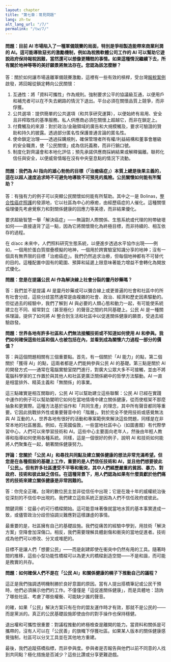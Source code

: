 ```yaml
---
layout: chapter
title: "第七章：常見問題"
lang: zh-tw
alt_lang_url: "/7/"
permalink: "/tw/7/"
---
```


#### 問題：目前 AI 市場陷入了一種軍備競賽的局面，特別是爭相製造能帶來商業利潤的 AI。這可能導致惡劣的激勵機制，例如為稅務軟體公司工作的 AI 可以幫助它遊說政府保持報稅困難，當然還可以想像更糟糕的事情。如果這種情況繼續下去，所有關於地神等等的美好願景將無法存在。您認為該怎麼辦？

答：關於如何讓市場遠離軍備競賽激勵，這裡有一些有效的槓桿，受台灣[報稅案例](https://www.radicalxchange.org/media/blog/the-missing-half-of-open-government/#part-iv-case-studies)啟發，將回報從鎖定轉向公民關懷：

1. 互通性：將「資料可攜性」作為規則。強制要求公平的協議級互通，以便用戶和補充者可以在不失去網路的情況下退出。平台必須在關懷品質上競爭，而非俘獲。
1. 公共選項：提供簡單的公共選項（和共享研究運算），以便始終有易用、安全且非榨取性的基準服務。私人供應商必須在關懷上超越它，而非在鎖定上。
1. 付費觸及的來源：對於政治/金融領域的廣告和大規模觸及，要求可驗證的贊助和持久的披露。透過部分匿名性保護普通言論的匿名性。
1. 使命鎖定治理——透過採購規則，確保管理者所有權/利益結構和董事會層級的安全職責，使「公民關懷」成為信託義務，而非行銷口號。
1. 制度化對齊議會和本地化評估；預先承諾供應商採納結果或解釋偏離。聯邦化信任與安全，以便威脅情報在沒有中央窒息點的情況下流動。

#### 問題：我們為 AI 指向的雄心勃勃的目標（「治癒癌症」）本質上總是後果主義的，這在以超人速度追求時不可避免地導致不可預見的風險。公民關懷如何能有所幫助？

答：有強有力的例子可以突顯公民關懷如何能有所幫助。其中之一是 Bolinas，[整合性癌症照護](https://www.commonweal.org/initiatives/integrative-cancer-care)的發源地，它以社區為中心的療癒，由經歷癌症的人催化。這種關懷倫理優先考慮覺察力和對關係健康的回應力等美德，而非結果優化。

要求超級智慧一舉「解決癌症」——無論對人際關係、生態系統或代理的附帶破壞如何——直接違背了這一點，因為它將關懷簡化為終極目標，而非持續的、相互依存的過程。

在 d/acc 未來中，人們照料研究生態系統，以便進步透過水平協作出現——例如，一個用於蛋白質摺疊模擬的地神，一個用於跨實驗室知識分享的地神；沒有一個具有無界限的目標「治癒癌症」。我們仍然追求治療，但每個地神都有不可替代的目的。這種配置中固有的範圍、預算和延遲上限意味著能力增益不會轉化為開放式優化。

**問題：您是在提議公民 AI 作為解決線上社會分裂的靈丹妙藥嗎？**

答：我們並不是提議 AI 是靈丹妙藥或可以彌合線上或更普遍的社會和社區中的所有社會分歧，這些分歧當然通常是由複雜的社會、政治、經濟和歷史因素驅動的。但從過去的經驗中，我們了解到 AI 與必要的人類心態和動力一起，有可能使系統建立在不同、經常對立（甚至極化）的聲音之間的共同基礎上。公民 AI 是一種關係理論，提供了如何將 AI 整合到生活和社區中以促進關係健康的願景，受過去經驗啟發。

**問題：世界各地有許多社區和人們無法接觸技術或不知道如何使用 AI 和參與。我們如何確保這些社區和個人也被包括在內，並看到成為關懷六力過程一部分的價值？**

答：與這個問題相關有三個重要點。首先，有一個關於「AI 能力」的點，第二個關於「獲得 AI」的點，這兩者都是人們能夠參與公民 AI 的基礎。第三點是關於 AI 的開發方式——通常在電腦實驗室閉門進行，對廣大公眾大多不可接觸，並由不將電腦科學家的工作置於與其他人和社區更廣泛關係網中的哲學方法驅動。AI 一直是相當排外、精英主義和「無關係」的事業。

這三點確實是相互關聯的，公民 AI 可以幫助建立這些聯繫：公民 AI 已經在實踐中運作的例子可以幫助闡明它如何在當地情境中建立關係健康，從而使框架不那麼抽象和更實際。這種方法基於協作和「共同生產」的理念，其中所有聲音都同等重要。它因此挑戰排外性或重要聲音中的「階層」。對於完全不使用技術或感覺無法與 AI 互動的人，世界各地有很好的活動和專案範例來解決這些問題，同樣是在非常本地的社區層面。例如，在英國倫敦，一些當地社區中心（如圖書館）有代際學習中心，人們可以來學習技術和 AI。這些中心主要面向老年人，然後由年輕人教導和指導如何使用各種系統。同樣，這是一個很好的例子，說明 AI 和技術如何能將人們聚集在一起，朝著關係健康努力。

**評論：您關於「公民 AI」和尋找共同點及建立關係健康的想法非常充滿希望。但您是在各種假設的基礎上工作，重要的是人們信任技術和 AI，並且他們想要彼此「公民」。但有許多社區遭受不平等和衝突，其中人們經歷嚴重的貧困、暴力、對政府、技術和彼此缺乏信任。在這種背景下，用人們認為如果有什麼貢獻於他們痛苦的技術來建立關係健康是非常困難的。**

答：你完全正確。台灣的數位民主並非從信任中出現；它是在幾十年的威權統治後從深刻的不信任中出現的。我們建立這些系統正是因為人們不信任政府或彼此。

關鍵洞察：從最小的可行橋樑開始。這可能意味著像就當地水質的基本事實達成一致，或儘管政治分歧但協調災難應對這樣謙虛的事情。

最重要的是，社區擁有自己的基礎設施。我們從痛苦的經驗中學到，用技術「解決方案」空降會加深傷口。相反，我們需要理解具體創傷和衝突的當地促進者。技術成為他們可以修改、分叉或堆肥的。

目標不是讓人們「想要公民」——而是創建即使在衝突中仍然有用的工具。隨著時間的推移，這些小型功能性橋樑可以為更大的橋樑創造空間——不是和諧，而可能是務實的共存。

**問題：如何確保人們不是在「公民 AI」和關係健康的幌子下推動自己的議程？**

這正是我們強調透明機制勝於良好意圖的原因。當有人提出搭橋筆記或公民干預時，他們必須展示他們的工作。不僅僅是「這促進關係健康」，而是具體地：諮詢了哪些社區、考慮了哪些權衡、可能缺少誰的聲音。

的確，如果「公民」解決方案只有在你的盟友運作時才有效，那就不是公民的——而是黨派的。真正的公民基礎設施即使由你的對手操作也保持穩健。

退出權和可攜性很重要：對議程推動的終極檢查是離開的能力。當資料和關係是可攜帶的，沒有人可以在「公民善」的旗幟下俘獲社區。如果某人版本的關係健康感覺強制，社區可以分叉工具並在其他地方重建。

最後，我們追蹤搭橋指標，而非參與度。參與者是否報告與他們以前不同意的人找到共同點？極化措施是否減少？這些比讚或分享更難遊戲。


